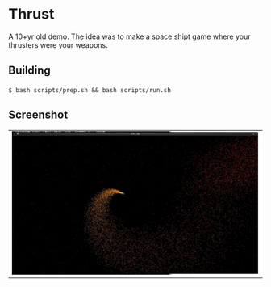 # Thrust
A 10+yr old demo.
The idea was to make a space shipt game where your thrusters were your weapons.

## Building
```shell
$ bash scripts/prep.sh && bash scripts/run.sh
```

## Screenshot
<table>
 <tr>
  <td><img src="https://raw.githubusercontent.com/iphands/Thrust/main/assets/demo.jpg" alt="screenshot"></td>
 </tr>
</table>

